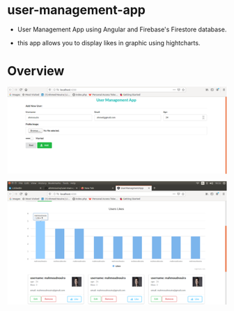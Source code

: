 # user-management-app 

* User Management App using Angular and Firebase's Firestore database.

* this app allows you to display likes in graphic using  hightcharts.

# Overview 

![index](/img/index.png)

![data](/img/data.png)
